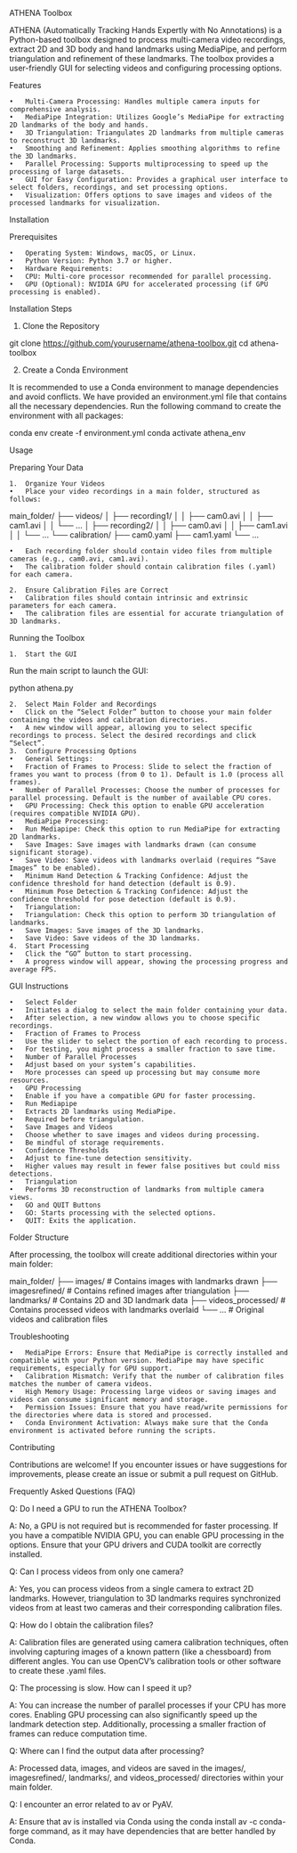 ATHENA Toolbox

ATHENA (Automatically Tracking Hands Expertly with No Annotations) is a Python-based toolbox designed to process multi-camera video recordings, extract 2D and 3D body and hand landmarks using MediaPipe, and perform triangulation and refinement of these landmarks. The toolbox provides a user-friendly GUI for selecting videos and configuring processing options.

Features

	•	Multi-Camera Processing: Handles multiple camera inputs for comprehensive analysis.
	•	MediaPipe Integration: Utilizes Google’s MediaPipe for extracting 2D landmarks of the body and hands.
	•	3D Triangulation: Triangulates 2D landmarks from multiple cameras to reconstruct 3D landmarks.
	•	Smoothing and Refinement: Applies smoothing algorithms to refine the 3D landmarks.
	•	Parallel Processing: Supports multiprocessing to speed up the processing of large datasets.
	•	GUI for Easy Configuration: Provides a graphical user interface to select folders, recordings, and set processing options.
	•	Visualization: Offers options to save images and videos of the processed landmarks for visualization.

Installation

Prerequisites

	•	Operating System: Windows, macOS, or Linux.
	•	Python Version: Python 3.7 or higher.
	•	Hardware Requirements:
	•	CPU: Multi-core processor recommended for parallel processing.
	•	GPU (Optional): NVIDIA GPU for accelerated processing (if GPU processing is enabled).

Installation Steps

1. Clone the Repository

git clone https://github.com/yourusername/athena-toolbox.git
cd athena-toolbox

2. Create a Conda Environment

It is recommended to use a Conda environment to manage dependencies and avoid conflicts. We have provided an environment.yml file that contains all the necessary dependencies. Run the following command to create the environment with all packages:

conda env create -f environment.yml
conda activate athena_env


Usage

Preparing Your Data

	1.	Organize Your Videos
	•	Place your video recordings in a main folder, structured as follows:

main_folder/
├── videos/
│   ├── recording1/
│   │   ├── cam0.avi
│   │   ├── cam1.avi
│   │   └── ...
│   ├── recording2/
│   │   ├── cam0.avi
│   │   ├── cam1.avi
│   │   └── ...
└── calibration/
    ├── cam0.yaml
    ├── cam1.yaml
    └── ...


	•	Each recording folder should contain video files from multiple cameras (e.g., cam0.avi, cam1.avi).
	•	The calibration folder should contain calibration files (.yaml) for each camera.

	2.	Ensure Calibration Files are Correct
	•	Calibration files should contain intrinsic and extrinsic parameters for each camera.
	•	The calibration files are essential for accurate triangulation of 3D landmarks.

Running the Toolbox

	1.	Start the GUI
Run the main script to launch the GUI:

python athena.py


	2.	Select Main Folder and Recordings
	•	Click on the “Select Folder” button to choose your main folder containing the videos and calibration directories.
	•	A new window will appear, allowing you to select specific recordings to process. Select the desired recordings and click “Select”.
	3.	Configure Processing Options
	•	General Settings:
	•	Fraction of Frames to Process: Slide to select the fraction of frames you want to process (from 0 to 1). Default is 1.0 (process all frames).
	•	Number of Parallel Processes: Choose the number of processes for parallel processing. Default is the number of available CPU cores.
	•	GPU Processing: Check this option to enable GPU acceleration (requires compatible NVIDIA GPU).
	•	MediaPipe Processing:
	•	Run Mediapipe: Check this option to run MediaPipe for extracting 2D landmarks.
	•	Save Images: Save images with landmarks drawn (can consume significant storage).
	•	Save Video: Save videos with landmarks overlaid (requires “Save Images” to be enabled).
	•	Minimum Hand Detection & Tracking Confidence: Adjust the confidence threshold for hand detection (default is 0.9).
	•	Minimum Pose Detection & Tracking Confidence: Adjust the confidence threshold for pose detection (default is 0.9).
	•	Triangulation:
	•	Triangulation: Check this option to perform 3D triangulation of landmarks.
	•	Save Images: Save images of the 3D landmarks.
	•	Save Video: Save videos of the 3D landmarks.
	4.	Start Processing
	•	Click the “GO” button to start processing.
	•	A progress window will appear, showing the processing progress and average FPS.

GUI Instructions

	•	Select Folder
	•	Initiates a dialog to select the main folder containing your data.
	•	After selection, a new window allows you to choose specific recordings.
	•	Fraction of Frames to Process
	•	Use the slider to select the portion of each recording to process.
	•	For testing, you might process a smaller fraction to save time.
	•	Number of Parallel Processes
	•	Adjust based on your system’s capabilities.
	•	More processes can speed up processing but may consume more resources.
	•	GPU Processing
	•	Enable if you have a compatible GPU for faster processing.
	•	Run Mediapipe
	•	Extracts 2D landmarks using MediaPipe.
	•	Required before triangulation.
	•	Save Images and Videos
	•	Choose whether to save images and videos during processing.
	•	Be mindful of storage requirements.
	•	Confidence Thresholds
	•	Adjust to fine-tune detection sensitivity.
	•	Higher values may result in fewer false positives but could miss detections.
	•	Triangulation
	•	Performs 3D reconstruction of landmarks from multiple camera views.
	•	GO and QUIT Buttons
	•	GO: Starts processing with the selected options.
	•	QUIT: Exits the application.

Folder Structure

After processing, the toolbox will create additional directories within your main folder:

main_folder/
├── images/                # Contains images with landmarks drawn
├── imagesrefined/         # Contains refined images after triangulation
├── landmarks/             # Contains 2D and 3D landmark data
├── videos_processed/      # Contains processed videos with landmarks overlaid
└── ...                    # Original videos and calibration files

Troubleshooting

	•	MediaPipe Errors: Ensure that MediaPipe is correctly installed and compatible with your Python version. MediaPipe may have specific requirements, especially for GPU support.
	•	Calibration Mismatch: Verify that the number of calibration files matches the number of camera videos.
	•	High Memory Usage: Processing large videos or saving images and videos can consume significant memory and storage.
	•	Permission Issues: Ensure that you have read/write permissions for the directories where data is stored and processed.
	•	Conda Environment Activation: Always make sure that the Conda environment is activated before running the scripts.

Contributing

Contributions are welcome! If you encounter issues or have suggestions for improvements, please create an issue or submit a pull request on GitHub.


Frequently Asked Questions (FAQ)

Q: Do I need a GPU to run the ATHENA Toolbox?

A: No, a GPU is not required but is recommended for faster processing. If you have a compatible NVIDIA GPU, you can enable GPU processing in the options. Ensure that your GPU drivers and CUDA toolkit are correctly installed.

Q: Can I process videos from only one camera?

A: Yes, you can process videos from a single camera to extract 2D landmarks. However, triangulation to 3D landmarks requires synchronized videos from at least two cameras and their corresponding calibration files.

Q: How do I obtain the calibration files?

A: Calibration files are generated using camera calibration techniques, often involving capturing images of a known pattern (like a chessboard) from different angles. You can use OpenCV’s calibration tools or other software to create these .yaml files.

Q: The processing is slow. How can I speed it up?

A: You can increase the number of parallel processes if your CPU has more cores. Enabling GPU processing can also significantly speed up the landmark detection step. Additionally, processing a smaller fraction of frames can reduce computation time.

Q: Where can I find the output data after processing?

A: Processed data, images, and videos are saved in the images/, imagesrefined/, landmarks/, and videos_processed/ directories within your main folder.

Q: I encounter an error related to av or PyAV.

A: Ensure that av is installed via Conda using the conda install av -c conda-forge command, as it may have dependencies that are better handled by Conda.